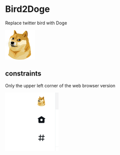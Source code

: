 # Bird2Doge

Replace twitter bird with Doge

![Doge](Doges/doge96.png)

## constraints

Only the upper left corner of the web browser version

![Browser](Doges/sample.png)
